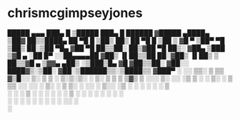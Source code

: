 # chrismcgimpseyjones



  █████   ▄▄▄       ███▄    █  ▒█████   ███▄    █   ██████ ▓█████  ▄████▄  
▒██▓  ██▒▒████▄     ██ ▀█   █ ▒██▒  ██▒ ██ ▀█   █ ▒██    ▒ ▓█   ▀ ▒██▀ ▀█  
▒██▒  ██░▒██  ▀█▄  ▓██  ▀█ ██▒▒██░  ██▒▓██  ▀█ ██▒░ ▓██▄   ▒███   ▒▓█    ▄ 
░██  █▀ ░░██▄▄▄▄██ ▓██▒  ▐▌██▒▒██   ██░▓██▒  ▐▌██▒  ▒   ██▒▒▓█  ▄ ▒▓▓▄ ▄██▒
░▒███▒█▄  ▓█   ▓██▒▒██░   ▓██░░ ████▓▒░▒██░   ▓██░▒██████▒▒░▒████▒▒ ▓███▀ ░
░░ ▒▒░ ▒  ▒▒   ▓▒█░░ ▒░   ▒ ▒ ░ ▒░▒░▒░ ░ ▒░   ▒ ▒ ▒ ▒▓▒ ▒ ░░░ ▒░ ░░ ░▒ ▒  ░
 ░ ▒░  ░   ▒   ▒▒ ░░ ░░   ░ ▒░  ░ ▒ ▒░ ░ ░░   ░ ▒░░ ░▒  ░ ░ ░ ░  ░  ░  ▒   
   ░   ░   ░   ▒      ░   ░ ░ ░ ░ ░ ▒     ░   ░ ░ ░  ░  ░     ░   ░        
    ░          ░  ░         ░     ░ ░           ░       ░     ░  ░░ ░      
                                                                  ░        
	

